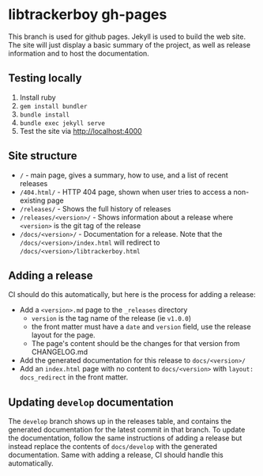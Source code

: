 
# libtrackerboy gh-pages

This branch is used for github pages. Jekyll is used to build the web site.
The site will just display a basic summary of the project, as well as
release information and to host the documentation.

## Testing locally
 1. Install ruby
 1. `gem install bundler`
 1. `bundle install`
 1. `bundle exec jekyll serve`
 1. Test the site via [http://localhost:4000](http://localhost:4000)

## Site structure

 - `/` - main page, gives a summary, how to use, and a list of recent releases
 - `/404.html/` - HTTP 404 page, shown when user tries to access a non-existing page
 - `/releases/` - Shows the full history of releases
 - `/releases/<version>/` - Shows information about a release where `<version>`
   is the git tag of the release
 - `/docs/<version>/` - Documentation for a release. Note that the
   `/docs/<version>/index.html` will redirect to
   `/docs/<version>/libtrackerboy.html`

## Adding a release

CI should do this automatically, but here is the process for adding a release:

 - Add a `<version>.md` page to the `_releases` directory
   - `version` is the tag name of the release (ie `v1.0.0`)
   -  the front matter must have a `date` and `version` field, use the release
      layout for the page.
   - The page's content should be the changes for that version from CHANGELOG.md
 - Add the generated documentation for this release to `docs/<version>/`
 - Add an `index.html` page with no content to `docs/<version>` with
   `layout: docs_redirect` in the front matter.

## Updating `develop` documentation

The `develop` branch shows up in the releases table, and contains the generated
documentation for the latest commit in that branch. To update the documentation,
follow the same instructions of adding a release but instead replace the
contents of `docs/develop` with the generated documentation. Same with adding a
release, CI should handle this automatically.
